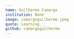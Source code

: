 ```yaml
---
name: Guilherme Camargo
institution: None
image: camargoguilherme.jpeg
quote: Learning...
github: camargoguilherme
---
```

